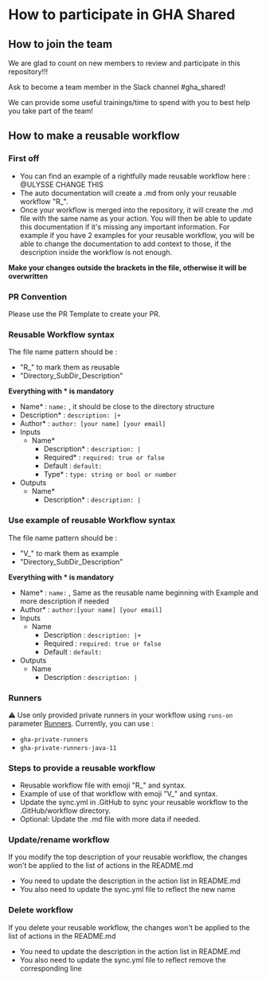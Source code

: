 # How to participate in GHA Shared
## How to join the team

We are glad to count on new members to review and participate in this repository!!!

Ask to become a team member in the Slack channel #gha_shared!

We can provide some useful trainings/time to spend with you to best help you take part of the team!
## How to make a reusable workflow
### First off
- You can find an example of a rightfully made reusable workflow here : @ULYSSE CHANGE THIS
- The auto documentation will create a .md from only your reusable workflow "R_".
- Once your workflow is merged into the repository, it will create the .md file with the same name as your action.
  You will then be able to update this documentation if it's missing any important information.
  For example if you have 2 examples for your reusable workflow, you will be able to change the documentation to add context to those, if the description inside the workflow is not enough.

**Make your changes outside the brackets in the file, otherwise it will be overwritten**


### PR Convention

Please use the PR Template to create your PR.


### Reusable Workflow syntax

The file name pattern should be :
- "R_" to mark them as reusable
- "Directory_SubDir_Description"

**Everything with * is mandatory**
- Name* : `name:` , it should be close to the directory structure
- Description* : `description: |+`
- Author* : `author: [your name] [your email]`
- Inputs
  - Name*
    - Description* : `description: |`
    - Required* : `required: true or false`
    - Default : `default:`
    - Type* : `type: string or bool or number`
- Outputs
  - Name*
    - Description* : `description: |`

### Use example of reusable Workflow syntax

The file name pattern should be :
- "V_" to mark them as example
- "Directory_SubDir_Description"

**Everything with  * is mandatory**
- Name* : `name:` , Same as the reusable name beginning with Example and more description if needed
- Author* : `author:[your name] [your email]`
- Inputs
  - Name
    - Description : `description: |+`
    - Required : `required: true or false`
    - Default : `default:`
- Outputs
  - Name
    - Description : `description: |`

### Runners

⚠️ Use only provided private runners in your workflow using `runs-on` parameter [Runners](https://docs.github.com/en/actions/using-workflows/workflow-syntax-for-github-actions#jobsjob_idruns-on). Currently, you can use :

- `gha-private-runners`
- `gha-private-runners-java-11`

### Steps to provide a reusable workflow
- Reusable workflow file with emoji "R_" and syntax.
- Example of use of that workflow with emoji "V_" and syntax.
- Update the sync.yml in .GitHub to sync your reusable workflow to the .GitHub/workflow directory.
- Optional: Update the .md file with more data if needed.


### Update/rename workflow
If you modify the top description of your reusable workflow, the changes won't be applied to the list of actions in the README.md
- You need to update the description in the action list in README.md
- You also need to update the sync.yml file to reflect the new name

### Delete workflow
If you delete your reusable workflow, the changes won't be applied to the list of actions in the README.md
- You need to update the description in the action list in README.md
- You also need to update the sync.yml file to reflect remove the corresponding line
